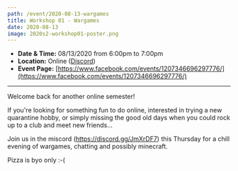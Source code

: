 ```yaml
---
path: /event/2020-08-13-wargames
title: Workshop 01 - Wargames
date: 2020-08-13
image: 2020s2-workshop01-poster.png
---
```


- **Date & Time:** 08/13/2020 from 6:00pm to 7:00pm
- **Location:** Online ([Discord](https://discord.gg/JmXrDF7))
- **Event Page:** [https://www.facebook.com/events/1207346696297776/](https://www.facebook.com/events/1207346696297776/)

---

Welcome back for another online semester!

If you're looking for something fun to do online, interested in trying a new quarantine hobby, or simply missing the good old days when you could rock up to a club and meet new friends...

Join us in the miscord (https://discord.gg/JmXrDF7) this Thursday for a chill evening of wargames, chatting and possibly minecraft.

Pizza is byo only :-(
